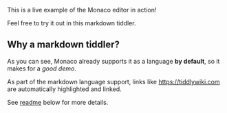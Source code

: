 This is a live example of the Monaco editor in action!

Feel free to try it out in this markdown tiddler.

## Why a markdown tiddler?

As you can see, Monaco already supports it as a language **by default**, so it makes for a _good demo_.

As part of the markdown language support, links like https://tiddlywiki.com are automatically highlighted and linked.

See [readme](#$:/plugins/smilyorg/monaco/readme) below for more details.
